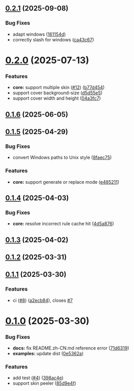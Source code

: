 ## [0.2.1](https://github.com/cszhjh/postcss-skin-peeler/compare/v0.2.0...v0.2.1) (2025-09-08)


### Bug Fixes

* adapt windows ([161154d](https://github.com/cszhjh/postcss-skin-peeler/commit/161154ddce2e370991bc7e57e99183ab46873246))
* correctly slash for windows ([ca43c67](https://github.com/cszhjh/postcss-skin-peeler/commit/ca43c67c6d2e2d89acca255b0764b2a770f71e7b))



# [0.2.0](https://github.com/cszhjh/postcss-skin-peeler/compare/v0.1.6...v0.2.0) (2025-07-13)


### Features

* **core:** support multiple skin ([#12](https://github.com/cszhjh/postcss-skin-peeler/issues/12)) ([b77d454](https://github.com/cszhjh/postcss-skin-peeler/commit/b77d454818ffc08881cd4ff48cf25fae4c965ee9))
* support cover background-size ([d5d55e5](https://github.com/cszhjh/postcss-skin-peeler/commit/d5d55e5b18644899b96cbfa98190db01358ff386))
* support cover width and height ([04a3fc7](https://github.com/cszhjh/postcss-skin-peeler/commit/04a3fc731293193c3386a2abd6de3be7aac0a54d))



## [0.1.6](https://github.com/cszhjh/postcss-skin-peeler/compare/v0.1.5...v0.1.6) (2025-06-05)



## [0.1.5](https://github.com/cszhjh/postcss-skin-peeler/compare/v0.1.4...v0.1.5) (2025-04-29)


### Bug Fixes

* convert Windows paths to Unix style ([8faec75](https://github.com/cszhjh/postcss-skin-peeler/commit/8faec75172a1939d2a904214f352d7e1c31a2082))


### Features

* **core:** support generate or replace mode ([e485211](https://github.com/cszhjh/postcss-skin-peeler/commit/e4852119ab0e856495c147feebcdbc54e18c15c4))



## [0.1.4](https://github.com/cszhjh/postcss-skin-peeler/compare/v0.1.3...v0.1.4) (2025-04-03)


### Bug Fixes

* **core:** resolve incorrect rule cache hit ([4d5a876](https://github.com/cszhjh/postcss-skin-peeler/commit/4d5a8764199c23cc5af45c45aac437d1b6b02835))



## [0.1.3](https://github.com/cszhjh/postcss-skin-peeler/compare/v0.1.2...v0.1.3) (2025-04-02)



## [0.1.2](https://github.com/cszhjh/postcss-skin-peeler/compare/v0.1.1...v0.1.2) (2025-03-31)



## [0.1.1](https://github.com/cszhjh/postcss-skin-peeler/compare/v0.1.0...v0.1.1) (2025-03-30)


### Features

* ci ([#8](https://github.com/cszhjh/postcss-skin-peeler/issues/8)) ([a2ecb84](https://github.com/cszhjh/postcss-skin-peeler/commit/a2ecb849d0253cb649b6c23b9d7ca463db335824)), closes [#7](https://github.com/cszhjh/postcss-skin-peeler/issues/7)



# [0.1.0](https://github.com/cszhjh/postcss-skin-peeler/compare/85d9e4f1c4c9a46d67ebddc0e1f53826b31f6f52...v0.1.0) (2025-03-30)


### Bug Fixes

* **docs:** fix README.zh-CN.md reference error ([71d6319](https://github.com/cszhjh/postcss-skin-peeler/commit/71d6319cb3bf7ee9d303bf7256ff6aa45ed999f6))
* **examples:** update dist ([0e5362a](https://github.com/cszhjh/postcss-skin-peeler/commit/0e5362ab82c5aa4bcb2e7920e20fdfc9ef01101e))


### Features

* add test ([#4](https://github.com/cszhjh/postcss-skin-peeler/issues/4)) ([398ac4e](https://github.com/cszhjh/postcss-skin-peeler/commit/398ac4e534154da0f286a3c95daa96819a9d0b81))
* support skin peeler ([85d9e4f](https://github.com/cszhjh/postcss-skin-peeler/commit/85d9e4f1c4c9a46d67ebddc0e1f53826b31f6f52))



